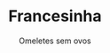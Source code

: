 ---
layout: post-2
title: "Francesinha"
type: ["almoço"]
permalink: /Francesinha/
description: "Vegan kebab with jaca or pleurothus"
image: "/assets/img/francesinha.jpg"
serve: 2 refeições
author: Omeletes sem ovos
ingredients: 
  molho:
    - 1 chávena de chá de polpa de tomate
    - 2 dl de creveja
    - 1/2 chávena de chá de leite vegetal
    - 1 dl de natas vegetais
    - 1 colher de chá de alho em pó
    - 1 folha de louro
    - 1/2 cubo de caldo de legumes
    - 1 colher de chá de mostarda
    - 1 colher de chá de molho de soja
    - 1 colher de chá de molho inglês
    - Paprika fumada q.b.
    - Sal q.b.
  o recheio:
    - pão de forma
    - 8 fatias de queijo vegetal (uso da violife)
    - 100 gr de pleurothus
    - 4 linguiças vegan
    - 200gr de tofu
    - 8 fatias de crojete
instructions:
  Para molho:
    - Juntar os ingredientes todos numa panela, e deixar apurar bem. Quanto mais tempo melhor, mas deixar no minimo meia hora.
  Para a francesinha:
    - Marinar o tofu a gosto (Costumo marinar em molho de soja, alho em pó, sriracha e limão).
    - Grelhar o tofu em um fio de azeite. Guardar de lado.
    - Numa frigideira, meter um fio de azeite e deixar aquecer bem. 
    - Grelhar os cogumelos na frigideira. Temperar com sal e pimenta.
    - O mesmo para a crojete.
    - Para a linguiça cortar a meio e grelhar até ficar tostado.
    - Tostar o pão.
    - Montar a francesinha ordem de preferencia. Costumo deixar a crojete em baixo, depois o tofu, a linguiça e os pleurothus.
    - Depois meter o queijo por cima da francesinha, meter 3 conchas de molho.
    - Levar ao microondas por 1 minuto para o quejo derreter bem.
    - Está pronto a servir. Costumo fritar batatas fritas na air fryer para acompanhar
notes: 
  - O molho desta receita foi inspirado na receita do blog da [omelete sem ovos](https://www.exemplo.com).
  - O resto da receita foi personalizado por nós, personalizem também com ingredientes que achem que fiquem bem.
---